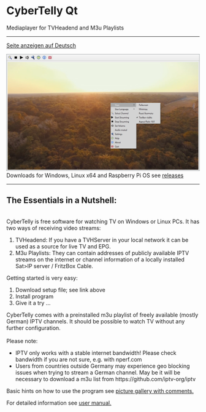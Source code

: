 <H1>CyberTelly Qt</H1>

Mediaplayer for TVHeadend and M3u Playlists<br/>

<hr>

[Seite anzeigen auf Deutsch](./README.md)<br/>

![CyberTelly.png](./Screenshots/CyberTelly02.png)<br>
Downloads for Windows, Linux x64 and Raspberry Pi OS see [releases](https://github.com/rkm-r/CyberTelly/releases)

<hr>

<H2>The Essentials in a Nutshell:</H2><br/>
CyberTelly is free software for watching TV on Windows or Linux PCs. It has two ways of receiving video streams:<br/>
<ol>
<li>TVHeadend: If you have a TVHServer in your local network it can be used as a source for live TV and EPG.</li>
<li>M3u Playlists: They can contain addresses of publicly available IPTV streams on the internet or channel information of a locally installed Sat>IP server / FritzBox Cable.</li>
</ol>
Getting started is very easy:
<ol>
  <li>Download setup file; see link above</li>
  <li>Install program</li>
  <li>Give it a try ...</li>
</ol>
CyberTelly comes with a preinstalled m3u playlist of freely available (mostly German) IPTV channels. It should be possible to watch TV without any further configuration.<br/><br/>
Please note:<br/>
<ul>
<li>IPTV only works with a stable internet bandwidth! Please check bandwidth if you are not sure, e.g. with nperf.com</li>
<li>Users from countries outside Germany may experience geo blocking issues when trying to stream a German channel. May be it will be necessary to download a m3u list from https://github.com/iptv-org/iptv</li>
</ul>

Basic hints on how to use the program see [picture gallery with comments.](./docs/Gallery.md)<br/>

For detailed information see [user manual.](./docs/User-Manual.md)
